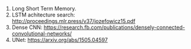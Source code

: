 1. Long Short Term Memory.
2. LSTM achitecture search: http://proceedings.mlr.press/v37/jozefowicz15.pdf
3. Dense CNN: https://research.fb.com/publications/densely-connected-convolutional-networks/ 
4. UNet: https://arxiv.org/abs/1505.04597
